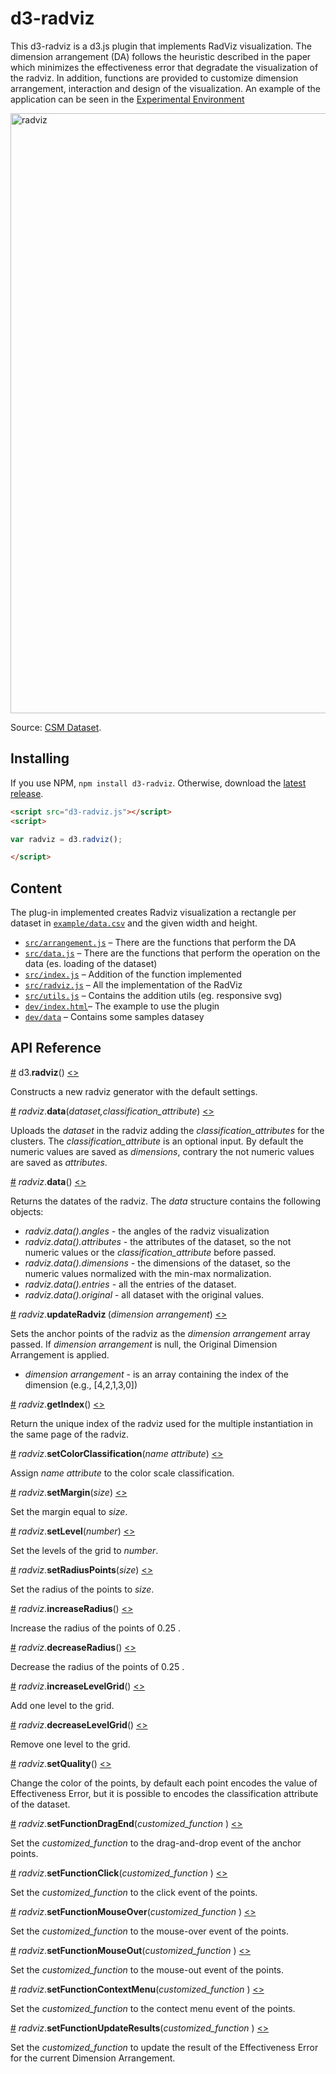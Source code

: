 # d3-radviz
 
This d3-radviz is a d3.js plugin that implements RadViz visualization. The dimension arrangement (DA) follows the heuristic described in the paper which minimizes the effectiveness error that degradate the visualization of the radviz. In addition, functions are provided to customize dimension arrangement, interaction and design of the visualization.
An example of the application can be seen in the [Experimental Environment](https://aware-diag-sapienza.github.io/d3-radviz/prototype/index.html)

<img alt="radviz" src="https://github.com/aware-diag-sapienza/d3-radviz/blob/master/dev/d3-radviz.png" width="960">

Source: [CSM Dataset](https://archive.ics.uci.edu/ml/datasets/CSM+%28Conventional+and+Social+Media+Movies%29+Dataset+2014+and+2015).
## Installing

If you use NPM, `npm install d3-radviz`. Otherwise, download the [latest release](https://github.com/aware-diag-sapienza/d3-radviz/releases/latest).

```html
<script src="d3-radviz.js"></script>
<script>

var radviz = d3.radviz();

</script>
```

## Content

The plug-in implemented creates Radviz visualization a rectangle per dataset in [`example/data.csv`](example/data.csv) and the given width and height.

- [`src/arrangement.js`](src/arrangement.js) – There are the functions that perform the DA
- [`src/data.js`](src/data.js) – There are the functions that perform the operation on the data (es. loading of the dataset)
- [`src/index.js`](src/index.js) – Addition of the function implemented
- [`src/radviz.js`](src/radviz.js) – All the implementation of the RadViz
- [`src/utils.js`](src/utils.js) – Contains the addition utils (eg. responsive svg)
- [`dev/index.html`](dev/index.html)– The example to use the plugin
- [`dev/data`](dev/data) – Contains some samples datasey

## API Reference

<a href="#radviz" name="radviz">#</a> d3.<b>radviz</b>() [<>](https://github.com/d3/d3-radviz/src/radviz.js "Source")

Constructs a new radviz generator with the default settings.

<a href="#radviz_data" name="radviz_data">#</a> <i>radviz</i>.<b>data</b>(<i>dataset,classification_attribute</i>) [<>](https://github.com/d3/d3-radviz/src/radviz.js "Source")

Uploads the *dataset* in the radviz adding the *classification_attributes* for the clusters. The *classification_attribute* is an optional input.
By default the numeric values are saved as *dimensions*, contrary the not numeric values are saved as *attributes*.

<a href="#radviz_data" name="radviz_data">#</a> <i>radviz</i>.<b>data</b>() [<>](https://github.com/d3/d3-radviz/src/radviz.js "Source")

Returns the datates of the radviz. The *data* structure contains the following objects:

* *radviz.data().angles* - the angles of the radviz visualization
* *radviz.data().attributes* - the attributes of the dataset, so the not numeric values or the *classification_attribute* before passed. 
* *radviz.data().dimensions* - the dimensions of the dataset, so the numeric values normalized with the min-max normalization.
* *radviz.data().entries* - all the entries of the dataset.
* *radviz.data().original* - all dataset with the original values.

<a href="#radviz_updateRadviz " name="radviz_updateRadviz ">#</a> <i>radviz</i>.<b>updateRadviz </b>(<i>dimension arrangement</i>) [<>](https://github.com/d3/d3-radviz/src/radviz.js "Source")

Sets the anchor points of the radviz as the *dimension arrangement* array passed. If *dimension arrangement* is null, the Original Dimension Arrangement is applied. 

* *dimension arrangement* - is an array containing the index of the dimension (e.g., [4,2,1,3,0])

<a href="#radviz_index" name="radviz_index">#</a> <i>radviz</i>.<b>getIndex</b>() [<>](https://github.com/d3/d3-radviz/src/radviz.js "Source")

Return the unique index of the radviz used for the multiple instantiation in the same page of the radviz.

<a href="#radviz_colorClassification" name="radviz_colorClassification">#</a> <i>radviz</i>.<b>setColorClassification</b>(<i>name attribute</i>) [<>](https://github.com/d3/d3-radviz/src/radviz.js "Source")

Assign *name attribute* to the color scale classification. 

<a href="#radviz_Margin" name="radviz_Margin">#</a> <i>radviz</i>.<b>setMargin</b>(<i>size</i>) [<>](https://github.com/d3/d3-radviz/src/radviz.js "Source")

Set the margin equal to *size*. 

<a href="#radviz_Level" name="radviz_Level">#</a> <i>radviz</i>.<b>setLevel</b>(<i>number</i>) [<>](https://github.com/d3/d3-radviz/src/radviz.js "Source")

Set the levels of the grid to *number*. 

<a href="#radviz_RadiusPoints" name="radviz_RadiusPoints">#</a> <i>radviz</i>.<b>setRadiusPoints</b>(<i>size</i>) [<>](https://github.com/d3/d3-radviz/src/radviz.js "Source")

Set the radius of the points to *size*. 

<a href="#radviz_increaseRadius" name="radviz_increaseRadius">#</a> <i>radviz</i>.<b>increaseRadius</b>() [<>](https://github.com/d3/d3-radviz/src/radviz.js "Source")

Increase the radius of the points of 0.25 . 

<a href="#radviz_decreaseRadius" name="radviz_decreaseRadius">#</a> <i>radviz</i>.<b>decreaseRadius</b>() [<>](https://github.com/d3/d3-radviz/src/radviz.js "Source")

Decrease the radius of the points of 0.25 . 

<a href="#radviz_increaseLevelGrid" name="radviz_increaseLevelGrid">#</a> <i>radviz</i>.<b>increaseLevelGrid</b>() [<>](https://github.com/d3/d3-radviz/src/radviz.js "Source")

Add one level to the grid. 

<a href="#radviz_decreaseLevelGrid" name="radviz_decreaseLevelGrid">#</a> <i>radviz</i>.<b>decreaseLevelGrid</b>() [<>](https://github.com/d3/d3-radviz/src/radviz.js "Source")

Remove one level to the grid. 

<a href="#radviz_setQuality" name="radviz_setQuality">#</a> <i>radviz</i>.<b>setQuality</b>() [<>](https://github.com/d3/d3-radviz/src/radviz.js "Source")

Change the color of the points, by default each point encodes the value of Effectiveness Error, but it is possible to encodes the classification attribute of the dataset.

<a href="#radviz_setFunctionDragEnd" name="radviz_setFunctionDragEnd">#</a> <i>radviz</i>.<b>setFunctionDragEnd</b>(<i>customized_function </i>) [<>](https://github.com/d3/d3-radviz/src/radviz.js "Source")

Set the *customized_function* to the drag-and-drop event of the anchor points. 

<a href="#radviz_setFunctionClick" name="radviz_setFunctionClick">#</a> <i>radviz</i>.<b>setFunctionClick</b>(<i>customized_function </i>) [<>](https://github.com/d3/d3-radviz/src/radviz.js "Source")

Set the *customized_function* to the click event of the points. 

<a href="#radviz_setFunctionMouseOver" name="radviz_setFunctionMouseOver">#</a> <i>radviz</i>.<b>setFunctionMouseOver</b>(<i>customized_function </i>) [<>](https://github.com/d3/d3-radviz/src/radviz.js "Source")

Set the *customized_function* to the mouse-over event of the points. 

<a href="#radviz_setFunctionMouseOut" name="radviz_setFunctionMouseOut">#</a> <i>radviz</i>.<b>setFunctionMouseOut</b>(<i>customized_function </i>) [<>](https://github.com/d3/d3-radviz/src/radviz.js "Source")

Set the *customized_function* to the mouse-out event of the points. 

<a href="#radviz_setFunctionContextMenu" name="radviz_setFunctionContextMenu">#</a> <i>radviz</i>.<b>setFunctionContextMenu</b>(<i>customized_function </i>) [<>](https://github.com/d3/d3-radviz/src/radviz.js "Source")

Set the *customized_function* to the contect menu event of the points. 

<a href="#radviz_setFunctionUpdateResults" name="radviz_setFunctionUpdateResults">#</a> <i>radviz</i>.<b>setFunctionUpdateResults</b>(<i>customized_function </i>) [<>](https://github.com/d3/d3-radviz/src/radviz.js "Source")

Set the *customized_function* to update the result of the Effectiveness Error for the current Dimension Arrangement. 
